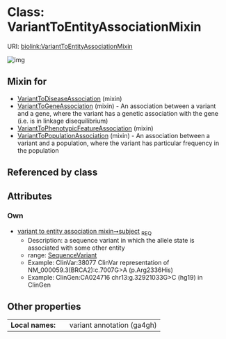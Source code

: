 
# Class: VariantToEntityAssociationMixin




URI: [biolink:VariantToEntityAssociationMixin](https://w3id.org/biolink/vocab/VariantToEntityAssociationMixin)


![img](http://yuml.me/diagram/nofunky;dir:TB/class/[SequenceVariant]<subject%201..1-%20[VariantToEntityAssociationMixin],[VariantToPopulationAssociation]uses%20-.->[VariantToEntityAssociationMixin],[VariantToPhenotypicFeatureAssociation]uses%20-.->[VariantToEntityAssociationMixin],[VariantToGeneAssociation]uses%20-.->[VariantToEntityAssociationMixin],[VariantToDiseaseAssociation]uses%20-.->[VariantToEntityAssociationMixin],[VariantToPopulationAssociation],[VariantToPhenotypicFeatureAssociation],[VariantToGeneAssociation],[VariantToDiseaseAssociation],[SequenceVariant])

## Mixin for

 * [VariantToDiseaseAssociation](VariantToDiseaseAssociation.md) (mixin) 
 * [VariantToGeneAssociation](VariantToGeneAssociation.md) (mixin)  - An association between a variant and a gene, where the variant has a genetic association with the gene (i.e. is in linkage disequilibrium)
 * [VariantToPhenotypicFeatureAssociation](VariantToPhenotypicFeatureAssociation.md) (mixin) 
 * [VariantToPopulationAssociation](VariantToPopulationAssociation.md) (mixin)  - An association between a variant and a population, where the variant has particular frequency in the population

## Referenced by class


## Attributes


### Own

 * [variant to entity association mixin➞subject](variant_to_entity_association_mixin_subject.md)  <sub>REQ</sub>
     * Description: a sequence variant in which the allele state is associated with some other entity
     * range: [SequenceVariant](SequenceVariant.md)
     * Example: ClinVar:38077 ClinVar representation of NM_000059.3(BRCA2):c.7007G>A (p.Arg2336His)
     * Example: ClinGen:CA024716 chr13:g.32921033G>C (hg19) in ClinGen

## Other properties

|  |  |  |
| --- | --- | --- |
| **Local names:** | | variant annotation (ga4gh) |

